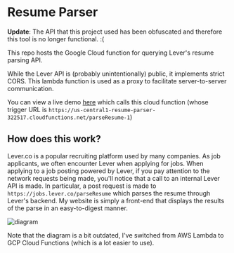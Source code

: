 
# Resume Parser

**Update**: The API that this project used has been obfuscated and therefore this tool is no longer functional. :(

This repo hosts the Google Cloud function for querying Lever's resume parsing API.

While the Lever API is (probably unintentionally) public, it implements strict CORS. This lambda function is used as a proxy to facilitate server-to-server communication.

You can view a live demo [here](https://itsjafer.com/#/parser) which calls this cloud function (whose trigger URL is `https://us-central1-resume-parser-322517.cloudfunctions.net/parseResume-1`)

## How does this work?

Lever.co is a popular recruiting platform used by many companies. As job applicants, we often encounter Lever when applying for jobs. When applying to a job posting powered by Lever, if you pay attention to the network requests being made, you'll notice that a call to an internal Lever API is made. In particular, a post request is made to `https://jobs.lever.co/parseResume` which parses the resume through Lever's backend. My website is simply a front-end that displays the results of the parse in an easy-to-digest manner.

![diagram](overview.jpg)

Note that the diagram is a bit outdated, I've switched from AWS Lambda to GCP Cloud Functions (which is a lot easier to use).
